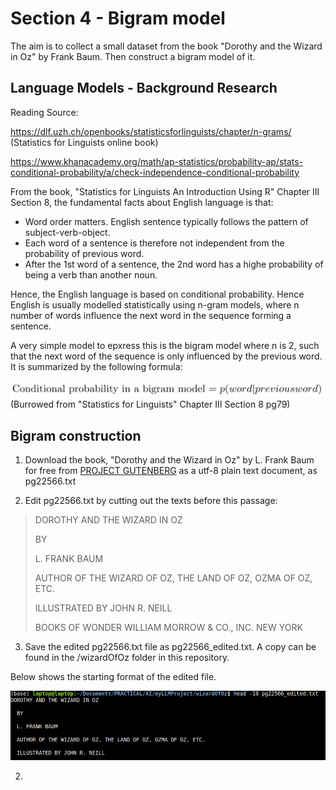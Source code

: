 # Section 4 - Bigram model
The aim is to collect a small dataset from the book "Dorothy and the Wizard in Oz" by Frank Baum.
Then construct a bigram model of it.

## Language Models - Background Research
Reading Source: 

https://dlf.uzh.ch/openbooks/statisticsforlinguists/chapter/n-grams/ (Statistics for Linguists online book)

https://www.khanacademy.org/math/ap-statistics/probability-ap/stats-conditional-probability/a/check-independence-conditional-probability


From the book, "Statistics for Linguists An Introduction Using R" Chapter III Section 8, the fundamental facts about English language is that:

* Word order matters. English sentence typically follows the pattern of subject-verb-object.
* Each word of a sentence is therefore not independent from the probability of previous word.
* After the 1st word of a sentence, the 2nd word has a highe probability of being a verb than another noun.

Hence, the English language is based on conditional probability. Hence English is usually modelled statistically using n-gram models, where n number of words influence the next word in the sequence forming a sentence.

A very simple model to epxress this is the bigram model where n is 2, such that the next word of the sequence is only
influenced by the previous word. It is summarized by the following formula:

![Alt text](../img/screenshot_bigram_model.png)
(Burrowed from "Statistics for Linguists" Chapter III Section 8 pg79)


## Bigram construction
1) Download the book, "Dorothy and the Wizard in Oz" by L. Frank Baum for free from [PROJECT GUTENBERG](https://www.gutenberg.org/ebooks/22566) as a utf-8 plain text document, as pg22566.txt

2) Edit pg22566.txt by cutting out the texts before this passage:

>  DOROTHY AND THE WIZARD IN OZ
>  
>  BY
>
>  L. FRANK BAUM
>
>  AUTHOR OF THE WIZARD OF OZ, THE LAND OF OZ, OZMA OF OZ, ETC.
>
>  ILLUSTRATED BY JOHN R. NEILL
>
>  BOOKS OF WONDER WILLIAM MORROW & CO., INC. NEW YORK

3) Save the edited pg22566.txt file as pg22566_edited.txt. A copy can be found in the /wizardOfOz folder in this repository.

Below shows the starting format of the edited file.

![Alt image](../img/screenshot_delete_texts.png)


2) 



